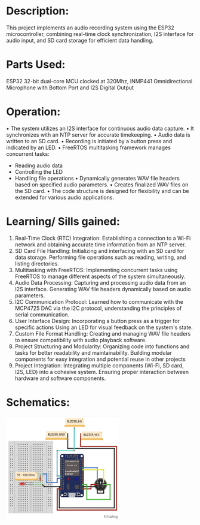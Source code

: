 # Description:
This project implements an audio recording system using the ESP32 microcontroller, combining real-time clock synchronization, I2S interface for audio input, and SD card storage for efficient data handling.

# Parts Used:
ESP32	32-bit dual-core MCU clocked at 320Mhz, INMP441	Omnidirectional Microphone with Bottom Port and I2S Digital Output

# Operation:
•	The system utilizes an I2S interface for continuous audio data capture.
•	It synchronizes with an NTP server for accurate timekeeping.
•	Audio data is written to an SD card.
•	Recording is initiated by a button press and indicated by an LED.
•	FreeRTOS multitasking framework manages concurrent tasks:
-	Reading audio data
-	Controlling the LED
-	Handling file operations
•	Dynamically generates WAV file headers based on specified audio parameters.
•	Creates finalized WAV files on the SD card.
•	The code structure is designed for flexibility and can be extended for various audio applications.

# Learning/ Sills gained:
1.	Real-Time Clock (RTC) Integration: Establishing a connection to a Wi-Fi network and obtaining accurate time information from an NTP server.
2.	SD Card File Handling: Initializing and interfacing with an SD card for data storage. Performing file operations such as reading, writing, and listing directories.
3.	Multitasking with FreeRTOS: Implementing concurrent tasks using FreeRTOS to manage different aspects of the system simultaneously.
4.	Audio Data Processing: Capturing and processing audio data from an I2S interface. Generating WAV file headers dynamically based on audio parameters.
5.	I2C Communication Protocol: Learned how to communicate with the MCP4725 DAC via the I2C protocol, understanding the principles of serial communication.
6.	User Interface Design: Incorporating a button press as a trigger for specific actions Using an LED for visual feedback on the system's state.
7.	Custom File Format Handling: Creating and managing WAV file headers to ensure compatibility with audio playback software.
8.	Project Structuring and Modularity: Organizing code into functions and tasks for better readability and maintainability. Building modular components for easy integration and potential reuse in other projects
9.	Project Integration: Integrating multiple components (Wi-Fi, SD card, I2S, LED) into a cohesive system. Ensuring proper interaction between hardware and software components.

# Schematics:
<img src="https://github.com/kripanshukumar/Wave-Sample-Generator/blob/main/Image/Schematics.png" width=60% height=60%>
